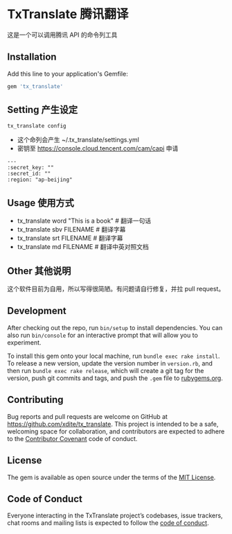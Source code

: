 # TxTranslate 腾讯翻译

这是一个可以调用腾讯 API 的命令列工具

## Installation

Add this line to your application's Gemfile:

```ruby
gem 'tx_translate'
```

## Setting 产生设定

`tx_translate config`

* 这个命列会产生 ~/.tx_translate/settings.yml
* 密钥至 <https://console.cloud.tencent.com/cam/capi> 申请

```
---
:secret_key: ""
:secret_id: ""
:region: "ap-beijing"

```


## Usage 使用方式

* tx_translate word "This is a book" # 翻译一句话
* tx_translate sbv FILENAME # 翻译字幕
* tx_translate srt FILENAME # 翻译字幕
* tx_translate md FILENAME # 翻译中英对照文档


## Other 其他说明

这个软件目前为自用，所以写得很简陋。有问题请自行修复，并拉 pull request。

## Development

After checking out the repo, run `bin/setup` to install dependencies. You can also run `bin/console` for an interactive prompt that will allow you to experiment.

To install this gem onto your local machine, run `bundle exec rake install`. To release a new version, update the version number in `version.rb`, and then run `bundle exec rake release`, which will create a git tag for the version, push git commits and tags, and push the `.gem` file to [rubygems.org](https://rubygems.org).

## Contributing

Bug reports and pull requests are welcome on GitHub at https://github.com/xdite/tx_translate. This project is intended to be a safe, welcoming space for collaboration, and contributors are expected to adhere to the [Contributor Covenant](http://contributor-covenant.org) code of conduct.

## License

The gem is available as open source under the terms of the [MIT License](https://opensource.org/licenses/MIT).

## Code of Conduct

Everyone interacting in the TxTranslate project’s codebases, issue trackers, chat rooms and mailing lists is expected to follow the [code of conduct](https://github.com/[USERNAME]/tx_translate/blob/master/CODE_OF_CONDUCT.md).
